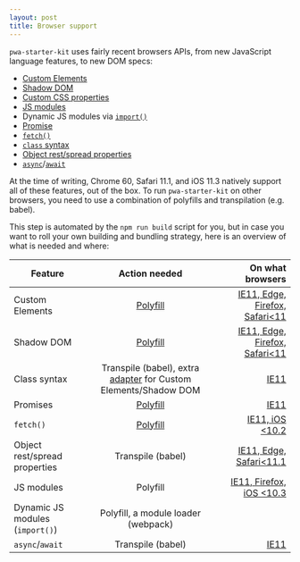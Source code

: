 ```yaml
---
layout: post
title: Browser support
---
```

`pwa-starter-kit` uses fairly recent browsers APIs, from new JavaScript language features, to new DOM specs:
- [Custom Elements](https://developer.mozilla.org/en-US/docs/Web/API/Window/customElements)
- [Shadow DOM](https://developer.mozilla.org/en-US/docs/Web/API/Element/attachShadow)
- [Custom CSS properties](https://developer.mozilla.org/en-US/docs/Web/CSS/Using_CSS_variables)
- [JS modules](https://developer.mozilla.org/en-US/docs/Web/JavaScript/Reference/Statements/import)
- Dynamic JS modules via [`import()`](https://github.com/tc39/proposal-dynamic-import)
- [Promise](https://developer.mozilla.org/en-US/docs/Web/JavaScript/Reference/Global_Objects/Promise)
- [`fetch()`](https://developer.mozilla.org/en-US/docs/Web/API/WindowOrWorkerGlobalScope/fetch)
- [`class` syntax](https://developer.mozilla.org/en-US/docs/Web/JavaScript/Reference/Classes)
- [Object rest/spread properties](https://github.com/tc39/proposal-object-rest-spread)
- [`async`](https://developer.mozilla.org/en-US/docs/Web/JavaScript/Reference/Statements/async_function)/[`await`](https://developer.mozilla.org/en-US/docs/Web/JavaScript/Reference/Operators/await)

At the time of writing, Chrome 60, Safari 11.1, and iOS 11.3 natively support all of these features, out of the box. To run `pwa-starter-kit` on other browsers, you need to use a combination of polyfills and transpilation (e.g. babel).

This step is automated by the `npm run build` script for you, but in case you want to roll your own building and bundling strategy, here is an overview of what is needed and where:

Feature  | Action needed | On what browsers|
 ------------ | :-----------: | -----------: |
Custom Elements | [Polyfill](https://github.com/webcomponents/webcomponentsjs) | [IE11, Edge, Firefox, Safari<11](https://caniuse.com/#feat=custom-elementsv1) |
Shadow DOM | [Polyfill](https://github.com/webcomponents/webcomponentsjs) | [IE11, Edge, Firefox, Safari<11](https://caniuse.com/#feat=shadowdomv1)|
Class syntax | Transpile (babel), extra [adapter](https://github.com/webcomponents/webcomponentsjs#custom-elements-es5-adapterjs) for Custom Elements/Shadow DOM | [IE11](https://caniuse.com/#feat=es6-class) |
Promises | [Polyfill](https://github.com/stefanpenner/es6-promise)| [IE11](https://caniuse.com/#feat=promises) |
`fetch()`  |   [Polyfill](https://github.com/github/fetch)   |         [IE11, iOS <10.2](https://caniuse.com/#feat=fetch) |
Object rest/spread properties |   Transpile (babel)    | [IE11, Edge, Safari<11.1](http://kangax.github.io/compat-table/es2016plus/#test-object_rest/spread_properties) |
JS modules | Polyfill | [IE11, Firefox, iOS <10.3](https://caniuse.com/#feat=es6-module) |
Dynamic JS modules (`import()`) | Polyfill, a module loader (webpack) | |
`async`/`await` | Transpile (babel) | [IE11](https://caniuse.com/#feat=async-functions)|
